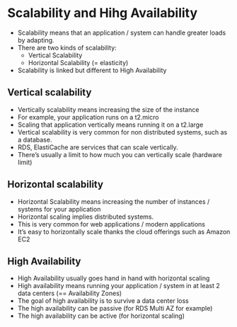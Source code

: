 # Scalability and Hihg Availability

* Scalability means that an application / system can handle greater loads by adapting.
* There are two kinds of scalability:
  * Vertical Scalability
  * Horizontal Scalability (= elasticity)
* Scalability is linked but different to High Availability

## Vertical scalability

* Vertically scalability means increasing the size of the instance
* For example, your application runs on a t2.micro
* Scaling that application vertically means running it on a t2.large
* Vertical scalability is very common for non distributed systems, such as a database.
* RDS, ElastiCache are services that can scale vertically.
* There’s usually a limit to how much you can vertically scale (hardware limit)

## Horizontal scalability

* Horizontal Scalability means increasing the number of instances / systems for your application
* Horizontal scaling implies distributed systems.
* This is very common for web applications / modern applications
* It’s easy to horizontally scale thanks the cloud offerings such as Amazon EC2

## High Availability

* High Availability usually goes hand in hand with horizontal scaling
* High availability means running your application / system in at least 2 data centers (== Availability Zones)
* The goal of high availability is to survive a data center loss
* The high availability can be passive (for RDS Multi AZ for example)
* The high availability can be active (for horizontal scaling)
